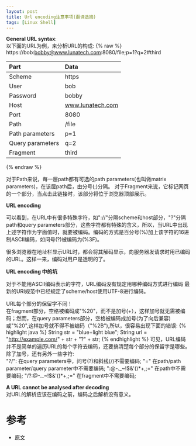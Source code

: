 ```yaml
---
layout: post
title: Url encoding注意事项(翻译选摘)
tags: [Linux Shell]
---
```


**General URL syntax**:    
以下面的URL为例，来分析URL的构成: 
{% raw %}
https://bob:bobby@www.lunatech.com:8080/file;p=1?q=2#third

|   Part            |   Data            
|:------------------|:------------------
|   Scheme          |   https          
|   User            |   bob          
|   Password        |   bobby
|   Host            |   www.lunatech.com
|   Port            |   8080
|   Path            |   /file
|   Path parameters |   p=1
|   Query parameters|   q=2
|   Fragment        |   third
{% endraw %}

对于Path来说，每一层path都有可选的path parameters(也叫做matrix parameters)，在该层path后，由分号(;)分隔。
对于Fragment来说，它标记网页的一个部分，当点击此链接时，该部分将位于浏览器顶部展示。

**URL encoding**

可以看到，在URL中有很多特殊字符，如"://"分隔scheme和host部分，"?"分隔path和query parameters部分，这些字符都有特殊的含义，所以，当URL中出现上述字符作为字面值时，就要被编码。编码的方式是百分号(%)加上该字符的16进制ASCII编码，如问号(?)被编码为(%3F)。

很多浏览器在地址栏显示URL时，都会将其解码显示，向服务器发请求时用已编码的URL。这样一来，编码对用户是透明的了。

**URL encoding 中的坑**

对于不能用ASCII编码表示的字符，URL编码没有规定用哪种编码方式进行编码
最新的URI规范中已经规定了scheme/host使用UTF-8进行编码。


URL每个部分的保留字不同！  
在fragment部分，空格被编码成"%20"，而不是加号(+），这样加号就无需被编码；然而，在query parameters部分，空格被编码成加号(为了向后兼容)或"%20",这样加号就不得不被编码（"%2B"),所以，很容易出现下面的错误:
{% highlight java %}
String str = "blue+light blue";
String url = "http://example.com/" + str + "?" + str;
{% endhighlight %}
可见，URL编码并不是简单的遍历URL的每个字符去编码，还要搞清楚每个部分的保留字是哪些。   
除了加号，还有另外一些字符:   
"?/": 在query parameters中，问号(?)和斜线(/)不需要编码;
"=" 在path/path parameter/query parameter中不需要编码;
":@-._~!$&'()*+,;=" 在path中不需要编码;
"/?:@-._~!$&'()*+,;=" 在fragment中不需要编码;

**A URL cannot be analysed after decoding**   
对URL的解析应该在编码之前，编码之后解析没有意义。


# 参考  

+   [原文](http://blog.lunatech.com/2009/02/03/what-every-web-developer-must-know-about-url-encoding)
